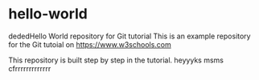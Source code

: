 # hello-world
dededHello World repository for Git tutorial
This is an example repository for the Git tutoial on https://www.w3schools.com

This repository is built step by step in the tutorial. heyyyks  msms
cfrrrrrrrrrrrrr
